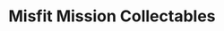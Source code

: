 ---
title: "Misfit Mission Collectables"
url: /winnipeg/misfit-mission-collectables/
shop: collector
---